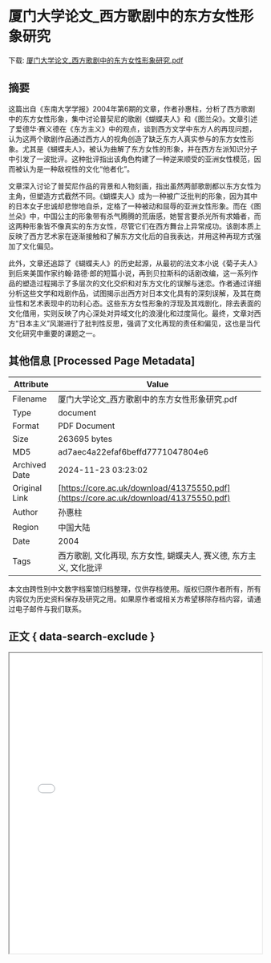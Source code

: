 # 厦门大学论文_西方歌剧中的东方女性形象研究

<!-- tcd_download_link -->
下载: [厦门大学论文_西方歌剧中的东方女性形象研究.pdf](厦门大学论文_西方歌剧中的东方女性形象研究.pdf)
<!-- tcd_download_link_end -->

## 摘要

<!-- tcd_abstract -->
这篇出自《东南大学学报》2004年第6期的文章，作者孙惠柱，分析了西方歌剧中的东方女性形象，集中讨论普契尼的歌剧《蝴蝶夫人》和《图兰朵》。文章引述了爱德华·赛义德在《东方主义》中的观点，谈到西方文学中东方人的再现问题，认为这两个歌剧作品通过西方人的视角创造了缺乏东方人真实参与的东方女性形象。尤其是《蝴蝶夫人》，被认为曲解了东方女性的形象，并在西方左派知识分子中引发了一波批评。这种批评指出该角色构建了一种逆来顺受的亚洲女性模范，因而被认为是一种敌视性的文化“他者化”。

文章深入讨论了普契尼作品的背景和人物刻画，指出虽然两部歌剧都以东方女性为主角，但塑造方式截然不同。《蝴蝶夫人》成为一种被广泛批判的形象，因为其中的日本女子忠诚却悲惨地自杀，定格了一种被动和屈辱的亚洲女性形象。而在《图兰朵》中，中国公主的形象带有杀气腾腾的荒唐感，她誓言要杀光所有求婚者，而这两种形象皆不像真实的东方女性，尽管它们在西方舞台上异常成功。该剧本质上反映了西方艺术家在逐渐接触和了解东方文化后的自我表达，并用这种再现方式强加了文化偏见。

此外，文章还追踪了《蝴蝶夫人》的历史起源，从最初的法文本小说《菊子夫人》到后来美国作家约翰·路德·郎的短篇小说，再到贝拉斯科的话剧改编，这一系列作品的塑造过程揭示了多层次的文化交织和对东方文化的误解与迷恋。作者通过详细分析这些文学和戏剧作品，试图揭示出西方对日本文化具有的深刻误解，及其在商业性和艺术表现中的功利心态。这些东方女性形象的浮现及其戏剧化，除去表面的文化借用，实则反映了内心深处对异域文化的浪漫化和过度简化。最终，文章对西方“日本主义”风潮进行了批判性反思，强调了文化再现的责任和偏见，这也是当代文化研究中重要的课题之一。

<!-- tcd_abstract_end -->

## 其他信息 [Processed Page Metadata]

| Attribute       | Value                                  |
|-----------------|----------------------------------------|
| Filename        | 厦门大学论文_西方歌剧中的东方女性形象研究.pdf                             |
| Type            | document                                 |
| Format          | PDF Document                               |
| Size            | 263695 bytes                           |
| MD5             | ad7aec4a22efaf6beffd7771047804e6                                  |
| Archived Date   | 2024-11-23 03:23:02                             |
| Original Link   | [https://core.ac.uk/download/41375550.pdf](https://core.ac.uk/download/41375550.pdf)                         |
| Author          | 孙惠柱                               |
| Region          | 中国大陆                               |
| Date            | 2004                                 |
| Tags            | 西方歌剧, 文化再现, 东方女性, 蝴蝶夫人, 赛义德, 东方主义, 文化批评                                 |

本文由跨性别中文数字档案馆归档整理，仅供存档使用。版权归原作者所有，所有内容仅为历史资料保存及研究之用。如果原作者或相关方希望移除存档内容，请通过电子邮件与我们联系。

## 正文 { data-search-exclude }

<!-- tcd_main_text -->
<iframe src="../厦门大学论文_西方歌剧中的东方女性形象研究.pdf" width="100%" height="600px">
    <p>无法显示PDF，请下载查看。</p>
</iframe>
<!-- tcd_main_text_end -->

